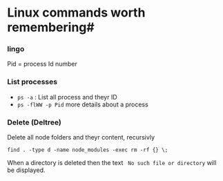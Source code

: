 # Linux commands worth remembering#

### lingo
Pid = process Id number
 
 
 ### List processes
- `ps -a` : List all process and theyr ID
- `ps -flWW -p Pid` more details about a process


### Delete (Deltree)
 Delete all node folders and theyr content, recursivly
```shell
find . -type d -name node_modules -exec rm -rf {} \;
```
When a directory is deleted then the text `
 No such file or directory` will be displayed.
